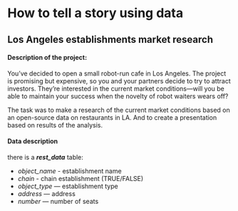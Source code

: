 # How to tell a story using data
## Los Angeles establishments market research
#### Description of the project:
You’ve decided to open a small robot-run cafe in Los Angeles. The project is promising but expensive, so you and your partners decide to try to attract investors. They’re interested in the current market conditions—will you be able to maintain your success when the novelty of robot waiters wears off?

The task was to make a research of the current market conditions based on an open-source data on restaurants in LA. And to create a presentation based on results of the analysis.

#### Data description
there is a ***rest_data*** table:
-   *object_name* - establishment name
-   *chain* - chain establishment (TRUE/FALSE)
-   *object_type*  — establishment type
-   *address*  — address
-   *number* — number of seats
 
